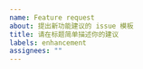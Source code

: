 ```yaml
---
name: Feature request
about: 提出新功能建议的 issue 模板
title: 请在标题简单描述你的建议
labels: enhancement
assignees: ""
---
```


<!-- **如果有多个建议，请分别提出，不要扎堆！以方便我们追踪实现的进度** -->

<!-- 请在标题简单描述你的建议，然后提出你希望得到的效果，最好能附上参考的解决方案。-->
